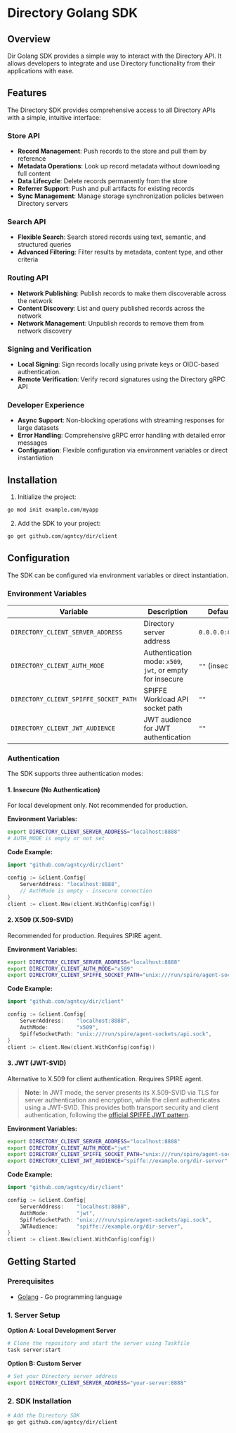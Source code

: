 # Directory Golang SDK

## Overview

Dir Golang SDK provides a simple way to interact with the Directory API.
It allows developers to integrate and use Directory functionality from their applications with ease.

## Features

The Directory SDK provides comprehensive access to all Directory APIs with a simple, intuitive interface:

### **Store API**
- **Record Management**: Push records to the store and pull them by reference
- **Metadata Operations**: Look up record metadata without downloading full content
- **Data Lifecycle**: Delete records permanently from the store
- **Referrer Support**: Push and pull artifacts for existing records
- **Sync Management**: Manage storage synchronization policies between Directory servers

### **Search API**
- **Flexible Search**: Search stored records using text, semantic, and structured queries
- **Advanced Filtering**: Filter results by metadata, content type, and other criteria

### **Routing API**
- **Network Publishing**: Publish records to make them discoverable across the network
- **Content Discovery**: List and query published records across the network
- **Network Management**: Unpublish records to remove them from network discovery

### **Signing and Verification**
- **Local Signing**: Sign records locally using private keys or OIDC-based authentication. 
- **Remote Verification**: Verify record signatures using the Directory gRPC API

### **Developer Experience**
- **Async Support**: Non-blocking operations with streaming responses for large datasets
- **Error Handling**: Comprehensive gRPC error handling with detailed error messages
- **Configuration**: Flexible configuration via environment variables or direct instantiation

## Installation

1. Initialize the project:
```bash
go mod init example.com/myapp
```

2. Add the SDK to your project:
```bash
go get github.com/agntcy/dir/client
```

## Configuration

The SDK can be configured via environment variables or direct instantiation.

### Environment Variables

| Variable | Description | Default |
|----------|-------------|---------|
| `DIRECTORY_CLIENT_SERVER_ADDRESS` | Directory server address | `0.0.0.0:8888` |
| `DIRECTORY_CLIENT_AUTH_MODE` | Authentication mode: `x509`, `jwt`, or empty for insecure | `""` (insecure) |
| `DIRECTORY_CLIENT_SPIFFE_SOCKET_PATH` | SPIFFE Workload API socket path | `""` |
| `DIRECTORY_CLIENT_JWT_AUDIENCE` | JWT audience for JWT authentication | `""` |

### Authentication

The SDK supports three authentication modes:

#### 1. Insecure (No Authentication)

For local development only. Not recommended for production.

**Environment Variables:**
```bash
export DIRECTORY_CLIENT_SERVER_ADDRESS="localhost:8888"
# AUTH_MODE is empty or not set
```

**Code Example:**
```go
import "github.com/agntcy/dir/client"

config := &client.Config{
    ServerAddress: "localhost:8888",
    // AuthMode is empty - insecure connection
}
client := client.New(client.WithConfig(config))
```

#### 2. X509 (X.509-SVID)

Recommended for production. Requires SPIRE agent.

**Environment Variables:**
```bash
export DIRECTORY_CLIENT_SERVER_ADDRESS="localhost:8888"
export DIRECTORY_CLIENT_AUTH_MODE="x509"
export DIRECTORY_CLIENT_SPIFFE_SOCKET_PATH="unix:///run/spire/agent-sockets/api.sock"
```

**Code Example:**
```go
import "github.com/agntcy/dir/client"

config := &client.Config{
    ServerAddress:    "localhost:8888",
    AuthMode:         "x509",
    SpiffeSocketPath: "unix:///run/spire/agent-sockets/api.sock",
}
client := client.New(client.WithConfig(config))
```

#### 3. JWT (JWT-SVID)

Alternative to X.509 for client authentication. Requires SPIRE agent.

> **Note**: In JWT mode, the server presents its X.509-SVID via TLS for server 
> authentication and encryption, while the client authenticates using a JWT-SVID. 
> This provides both transport security and client authentication, following the 
> [official SPIFFE JWT pattern](https://github.com/spiffe/go-spiffe/tree/main/examples/spiffe-jwt).

**Environment Variables:**
```bash
export DIRECTORY_CLIENT_SERVER_ADDRESS="localhost:8888"
export DIRECTORY_CLIENT_AUTH_MODE="jwt"
export DIRECTORY_CLIENT_SPIFFE_SOCKET_PATH="unix:///run/spire/agent-sockets/api.sock"
export DIRECTORY_CLIENT_JWT_AUDIENCE="spiffe://example.org/dir-server"
```

**Code Example:**
```go
import "github.com/agntcy/dir/client"

config := &client.Config{
    ServerAddress:    "localhost:8888",
    AuthMode:         "jwt",
    SpiffeSocketPath: "unix:///run/spire/agent-sockets/api.sock",
    JWTAudience:      "spiffe://example.org/dir-server",
}
client := client.New(client.WithConfig(config))
```

## Getting Started

### Prerequisites

- [Golang](https://golang.org/dl/) - Go programming language

### 1. Server Setup

**Option A: Local Development Server**

```bash
# Clone the repository and start the server using Taskfile
task server:start
```

**Option B: Custom Server**

```bash
# Set your Directory server address
export DIRECTORY_CLIENT_SERVER_ADDRESS="your-server:8888"
```

### 2. SDK Installation

```bash
# Add the Directory SDK
go get github.com/agntcy/dir/client
```

